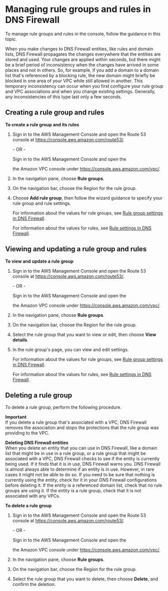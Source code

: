 # Managing rule groups and rules in DNS Firewall<a name="resolver-dns-firewall-rule-group-managing"></a>

To manage rule groups and rules in the console, follow the guidance in this topic\.

When you make changes to DNS Firewall entities, like rules and domain lists, DNS Firewall propagates the changes everywhere that the entities are stored and used\. Your changes are applied within seconds, but there might be a brief period of inconsistency when the changes have arrived in some places and not in others\. So, for example, if you add a domain to a domain list that's referenced by a blocking rule, the new domain might briefly be blocked in one area of your VPC while still allowed in another\. This temporary inconsistency can occur when you first configure your rule group and VPC associations and when you change existing settings\. Generally, any inconsistencies of this type last only a few seconds\.

## Creating a rule group and rules<a name="resolver-dns-firewall-rule-group-adding"></a>

**To create a rule group and its rules**

1. Sign in to the AWS Management Console and open the Route 53 console at [https://console\.aws\.amazon\.com/route53/](https://console.aws.amazon.com/route53/)\.

   \- OR \- 

   Sign in to the AWS Management Console and open the 

   the Amazon VPC console under [https://console\.aws\.amazon\.com/vpc/](https://console.aws.amazon.com/vpc/)\. 

1. In the navigation pane, choose **Rule groups**\.

1. On the navigation bar, choose the Region for the rule group\. 

1. Choose **Add rule group**, then follow the wizard guidance to specify your rule group and rule settings\.

   For information about the values for rule groups, see [Rule group settings in DNS Firewall](resolver-dns-firewall-rule-group-settings.md)\.

   For information about the values for rules, see [Rule settings in DNS Firewall](resolver-dns-firewall-rule-settings.md)\.

## Viewing and updating a rule group and rules<a name="resolver-dns-firewall-rule-group-editing"></a>

**To view and update a rule group**

1. Sign in to the AWS Management Console and open the Route 53 console at [https://console\.aws\.amazon\.com/route53/](https://console.aws.amazon.com/route53/)\.

   \- OR \- 

   Sign in to the AWS Management Console and open the 

   the Amazon VPC console under [https://console\.aws\.amazon\.com/vpc/](https://console.aws.amazon.com/vpc/)\. 

1. In the navigation pane, choose **Rule groups**\.

1. On the navigation bar, choose the Region for the rule group\. 

1. Select the rule group that you want to view or edit, then choose **View details**\. 

1. In the rule group's page, you can view and edit settings\.

   For information about the values for rule groups, see [Rule group settings in DNS Firewall](resolver-dns-firewall-rule-group-settings.md)\.

   For information about the values for rules, see [Rule settings in DNS Firewall](resolver-dns-firewall-rule-settings.md)\.

## Deleting a rule group<a name="resolver-dns-firewall-rule-group-deleting"></a>

To delete a rule group, perform the following procedure\.

**Important**  
If you delete a rule group that's associated with a VPC, DNS Firewall removes the association and stops the protections that the rule group was providing to the VPC\. 

**Deleting DNS Firewall entities**  
When you delete an entity that you can use in DNS Firewall, like a domain list that might be in use in a rule group, or a rule group that might be associated with a VPC, DNS Firewall checks to see if the entity is currently being used\. If it finds that it is in use, DNS Firewall warns you\. DNS Firewall is almost always able to determine if an entity is in use\. However, in rare cases it might not be able to do so\. If you need to be sure that nothing is currently using the entity, check for it in your DNS Firewall configurations before deleting it\. If the entity is a referenced domain list, check that no rule groups are using it\. If the entity is a rule group, check that it is not associated with any VPCs\.

**To delete a rule group**

1. Sign in to the AWS Management Console and open the Route 53 console at [https://console\.aws\.amazon\.com/route53/](https://console.aws.amazon.com/route53/)\.

   \- OR \- 

   Sign in to the AWS Management Console and open the 

   the Amazon VPC console under [https://console\.aws\.amazon\.com/vpc/](https://console.aws.amazon.com/vpc/)\. 

1. In the navigation pane, choose **Rule groups**\.

1. On the navigation bar, choose the Region for the rule group\. 

1. Select the rule group that you want to delete, then choose **Delete**, and confirm the deletion\.